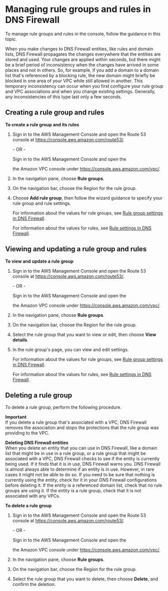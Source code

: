 # Managing rule groups and rules in DNS Firewall<a name="resolver-dns-firewall-rule-group-managing"></a>

To manage rule groups and rules in the console, follow the guidance in this topic\.

When you make changes to DNS Firewall entities, like rules and domain lists, DNS Firewall propagates the changes everywhere that the entities are stored and used\. Your changes are applied within seconds, but there might be a brief period of inconsistency when the changes have arrived in some places and not in others\. So, for example, if you add a domain to a domain list that's referenced by a blocking rule, the new domain might briefly be blocked in one area of your VPC while still allowed in another\. This temporary inconsistency can occur when you first configure your rule group and VPC associations and when you change existing settings\. Generally, any inconsistencies of this type last only a few seconds\.

## Creating a rule group and rules<a name="resolver-dns-firewall-rule-group-adding"></a>

**To create a rule group and its rules**

1. Sign in to the AWS Management Console and open the Route 53 console at [https://console\.aws\.amazon\.com/route53/](https://console.aws.amazon.com/route53/)\.

   \- OR \- 

   Sign in to the AWS Management Console and open the 

   the Amazon VPC console under [https://console\.aws\.amazon\.com/vpc/](https://console.aws.amazon.com/vpc/)\. 

1. In the navigation pane, choose **Rule groups**\.

1. On the navigation bar, choose the Region for the rule group\. 

1. Choose **Add rule group**, then follow the wizard guidance to specify your rule group and rule settings\.

   For information about the values for rule groups, see [Rule group settings in DNS Firewall](resolver-dns-firewall-rule-group-settings.md)\.

   For information about the values for rules, see [Rule settings in DNS Firewall](resolver-dns-firewall-rule-settings.md)\.

## Viewing and updating a rule group and rules<a name="resolver-dns-firewall-rule-group-editing"></a>

**To view and update a rule group**

1. Sign in to the AWS Management Console and open the Route 53 console at [https://console\.aws\.amazon\.com/route53/](https://console.aws.amazon.com/route53/)\.

   \- OR \- 

   Sign in to the AWS Management Console and open the 

   the Amazon VPC console under [https://console\.aws\.amazon\.com/vpc/](https://console.aws.amazon.com/vpc/)\. 

1. In the navigation pane, choose **Rule groups**\.

1. On the navigation bar, choose the Region for the rule group\. 

1. Select the rule group that you want to view or edit, then choose **View details**\. 

1. In the rule group's page, you can view and edit settings\.

   For information about the values for rule groups, see [Rule group settings in DNS Firewall](resolver-dns-firewall-rule-group-settings.md)\.

   For information about the values for rules, see [Rule settings in DNS Firewall](resolver-dns-firewall-rule-settings.md)\.

## Deleting a rule group<a name="resolver-dns-firewall-rule-group-deleting"></a>

To delete a rule group, perform the following procedure\.

**Important**  
If you delete a rule group that's associated with a VPC, DNS Firewall removes the association and stops the protections that the rule group was providing to the VPC\. 

**Deleting DNS Firewall entities**  
When you delete an entity that you can use in DNS Firewall, like a domain list that might be in use in a rule group, or a rule group that might be associated with a VPC, DNS Firewall checks to see if the entity is currently being used\. If it finds that it is in use, DNS Firewall warns you\. DNS Firewall is almost always able to determine if an entity is in use\. However, in rare cases it might not be able to do so\. If you need to be sure that nothing is currently using the entity, check for it in your DNS Firewall configurations before deleting it\. If the entity is a referenced domain list, check that no rule groups are using it\. If the entity is a rule group, check that it is not associated with any VPCs\.

**To delete a rule group**

1. Sign in to the AWS Management Console and open the Route 53 console at [https://console\.aws\.amazon\.com/route53/](https://console.aws.amazon.com/route53/)\.

   \- OR \- 

   Sign in to the AWS Management Console and open the 

   the Amazon VPC console under [https://console\.aws\.amazon\.com/vpc/](https://console.aws.amazon.com/vpc/)\. 

1. In the navigation pane, choose **Rule groups**\.

1. On the navigation bar, choose the Region for the rule group\. 

1. Select the rule group that you want to delete, then choose **Delete**, and confirm the deletion\.